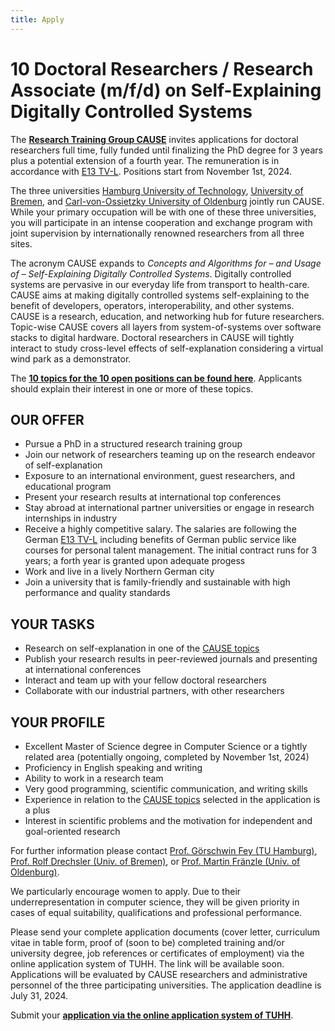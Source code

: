 ```yaml
---
title: Apply
---
```




# 10 Doctoral Researchers / Research Associate (m/f/d) on Self-Explaining Digitally Controlled Systems

The [**Research Training Group CAUSE**](https://www.tuhh.de/grk2972/) invites applications for doctoral researchers full time, fully funded  until finalizing the PhD degree for 3 years plus a potential extension of a fourth year. The remuneration is in accordance with [E13 TV-L](https://oeffentlicher-dienst.info/c/t/rechner/tv-l/allg?id=tv-l-2025&matrix=1). Positions start from November 1st, 2024.

The three universities [Hamburg University of Technology](https://www.tuhh.de/), [University of Bremen](https://www.uni-bremen.de/), and [Carl-von-Ossietzky University of Oldenburg](https://www.uol.de/) jointly run CAUSE. While your primary occupation will be with one of these three universities,  you will participate in an intense cooperation and exchange program with joint supervision by internationally renowned researchers from all three sites.

The acronym CAUSE expands to _Concepts and Algorithms for – and Usage of –
Self-Explaining Digitally Controlled Systems_. Digitally controlled systems are pervasive in our everyday life from transport to health-care. CAUSE aims at making digitally controlled systems self-explaining to the benefit of developers, operators, interoperability, and other systems. CAUSE is a research, education, and networking hub for future researchers. Topic-wise CAUSE covers all layers from system-of-systems over software stacks to digital hardware. Doctoral researchers in CAUSE will tightly interact to study cross-level effects of self-explanation considering a virtual wind park as a demonstrator.

The [**10 topics for the 10 open positions can be found here**](https://rtg-cause.github.io/projects). Applicants should explain their interest in one or more of these topics.

## OUR OFFER
* Pursue a PhD in a structured research training group
* Join our network of researchers teaming up on the research endeavor of self-explanation
* Exposure to an international environment, guest researchers, and educational program
* Present your research results at international top conferences
* Stay abroad at international partner universities or engage in research internships in industry
 * Receive a highly competitive salary. The salaries are following the German [E13 TV-L](https://oeffentlicher-dienst.info/c/t/rechner/tv-l/allg?id=tv-l-2025&matrix=1) including benefits of German public service like courses for personal talent management. The initial contract runs for 3 years; a forth year is granted upon adequate progess
 * Work and live in a lively Northern German city
 * Join a university that is family-friendly and sustainable with high performance and quality standards  


## YOUR TASKS
* Research on self-explanation in one of the [CAUSE topics](https://rtg-cause.github.io/projects)
* Publish your research results in peer-reviewed journals and presenting at international conferences
* Interact and team up with your fellow doctoral researchers
* Collaborate with our industrial partners, with other researchers

## YOUR PROFILE
* Excellent Master of Science degree in Computer Science or a tightly related area (potentially ongoing, completed by November 1st, 2024)
* Proficiency in English speaking and writing
* Ability to work in a research team
* Very good programming,  scientific communication, and writing skills
* Experience in relation to the [CAUSE topics](https://rtg-cause.github.io/projects) selected in the application is a plus
* Interest in scientific problems and the motivation for independent and goal-oriented research


For further information please contact [Prof. Görschwin Fey (TU Hamburg)](mailto:goerschwin.fey@tuhh.de), [Prof. Rolf Drechsler (Univ. of Bremen)](mailto:drechsler@uni-bremen.de), or [Prof. Martin Fränzle (Univ. of Oldenburg)](mailto:martin.fraenzle@uni-oldenburg.de).

We particularly encourage women to apply. Due to their underrepresentation in computer science, they will be given priority in cases of equal suitability, qualifications and professional performance.

Please send your complete application documents (cover letter, curriculum vitae in table form, proof of (soon to be) completed training and/or university degree, job references or certificates of employment) via the online application system of TUHH. The link will be available soon. Applications will be evaluated by CAUSE researchers and administrative personnel of the three participating universities. The application deadline is July 31, 2024.

Submit your [**application via the online application system of TUHH**](https://stellenportal.tuhh.de/9mn9e).
